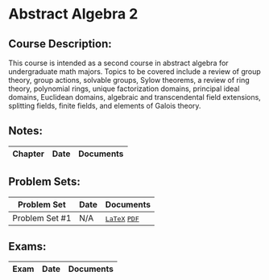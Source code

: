 # Abstract Algebra 2
## Course Description: 
This course is intended as a second course in abstract algebra for undergraduate math majors. Topics to be covered include a review of group theory, group actions, solvable groups, Sylow theorems, a review of ring theory, polynomial rings, unique factorization domains, principal ideal domains, Euclidean domains, algebraic and transcendental field extensions, splitting fields, finite fields, and elements of Galois theory. 

## Notes:
| Chapter | Date | Documents |
| ------- | ---- | --------- |

## Problem Sets:
| Problem Set | Date | Documents |
| -------- | ---- | ---------- |
| Problem Set #1 | N/A | <kbd>[LaTeX]()</kbd> <kbd>[PDF]()</kbd> |

## Exams:
| Exam | Date | Documents |
| ---- | ---- | --------- |
